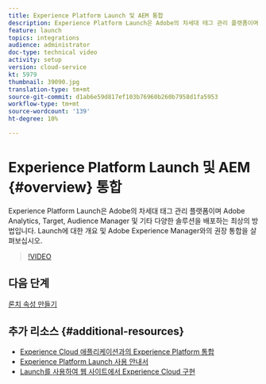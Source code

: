 ```yaml
---
title: Experience Platform Launch 및 AEM 통합
description: Experience Platform Launch은 Adobe의 차세대 태그 관리 플랫폼이며 Adobe Analytics, Target, Audience Manager 및 기타 다양한 솔루션을 배포하는 최상의 방법입니다. Launch에 대한 개요 및 Adobe Experience Manager와의 권장 통합을 살펴보십시오.
feature: launch
topics: integrations
audience: administrator
doc-type: technical video
activity: setup
version: cloud-service
kt: 5979
thumbnail: 39090.jpg
translation-type: tm+mt
source-git-commit: d1ab6e59d817ef103b76960b260b7958d1fa5953
workflow-type: tm+mt
source-wordcount: '139'
ht-degree: 10%

---
```



# Experience Platform Launch 및 AEM {#overview} 통합

Experience Platform Launch은 Adobe의 차세대 태그 관리 플랫폼이며 Adobe Analytics, Target, Audience Manager 및 기타 다양한 솔루션을 배포하는 최상의 방법입니다. Launch에 대한 개요 및 Adobe Experience Manager와의 권장 통합을 살펴보십시오.

>[!VIDEO](https://video.tv.adobe.com/v/39090?quality=12&learn=on)

## 다음 단계

[론치 속성 만들기](create-launch-property.md)

## 추가 리소스 {#additional-resources}

* [Experience Cloud 애플리케이션과의 Experience Platform 통합](https://docs.adobe.com/content/help/en/platform-learn/tutorials/intro-to-platform/integrations-with-experience-cloud-applications.html)
* [Experience Platform Launch 사용 안내서](https://docs.adobe.com/content/help/en/launch/using/overview.html)
* [Launch를 사용하여 웹 사이트에서 Experience Cloud 구현](https://docs.adobe.com/content/help/en/core-services-learn/implementing-in-websites-with-launch/index.html)
